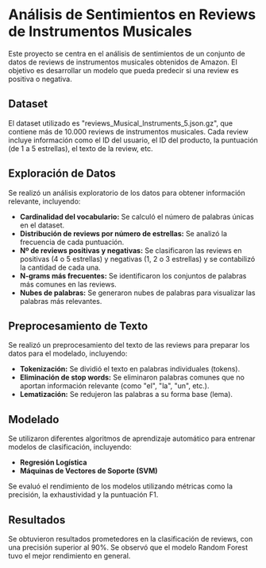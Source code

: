 # Análisis de Sentimientos en Reviews de Instrumentos Musicales

Este proyecto se centra en el análisis de sentimientos de un conjunto de datos de reviews de instrumentos musicales obtenidos de Amazon. El objetivo es desarrollar un modelo que pueda predecir si una review es positiva o negativa.

## Dataset

El dataset utilizado es "reviews_Musical_Instruments_5.json.gz", que contiene más de 10.000 reviews de instrumentos musicales. Cada review incluye información como el ID del usuario, el ID del producto, la puntuación (de 1 a 5 estrellas), el texto de la review, etc.

## Exploración de Datos

Se realizó un análisis exploratorio de los datos para obtener información relevante, incluyendo:

* **Cardinalidad del vocabulario:** Se calculó el número de palabras únicas en el dataset.
* **Distribución de reviews por número de estrellas:** Se analizó la frecuencia de cada puntuación.
* **Nº de reviews positivas y negativas:** Se clasificaron las reviews en positivas (4 o 5 estrellas) y negativas (1, 2 o 3 estrellas) y se contabilizó la cantidad de cada una.
* **N-grams más frecuentes:** Se identificaron los conjuntos de palabras más comunes en las reviews.
* **Nubes de palabras:** Se generaron nubes de palabras para visualizar las palabras más relevantes.

## Preprocesamiento de Texto

Se realizó un preprocesamiento del texto de las reviews para preparar los datos para el modelado, incluyendo:

* **Tokenización:** Se dividió el texto en palabras individuales (tokens).
* **Eliminación de stop words:** Se eliminaron palabras comunes que no aportan información relevante (como "el", "la", "un", etc.).
* **Lematización:** Se redujeron las palabras a su forma base (lema).

## Modelado

Se utilizaron diferentes algoritmos de aprendizaje automático para entrenar modelos de clasificación, incluyendo:

* **Regresión Logística**
* **Máquinas de Vectores de Soporte (SVM)**

Se evaluó el rendimiento de los modelos utilizando métricas como la precisión, la exhaustividad y la puntuación F1.

## Resultados

Se obtuvieron resultados prometedores en la clasificación de reviews, con una precisión superior al 90%. Se observó que el modelo Random Forest tuvo el mejor rendimiento en general.


